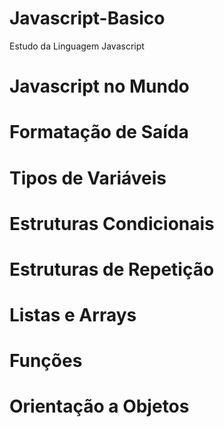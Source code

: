# Javascript-Basico
Estudo da Linguagem Javascript

<h1>Javascript no Mundo</h1>
<h1>Formatação de Saída</h1>
<h1>Tipos de Variáveis</h1>
<h1>Estruturas Condicionais</h1>
<h1>Estruturas de Repetição</h1>
<h1>Listas e Arrays</h1>
<h1>Funções</h1>
<h1>Orientação a Objetos</h1>

